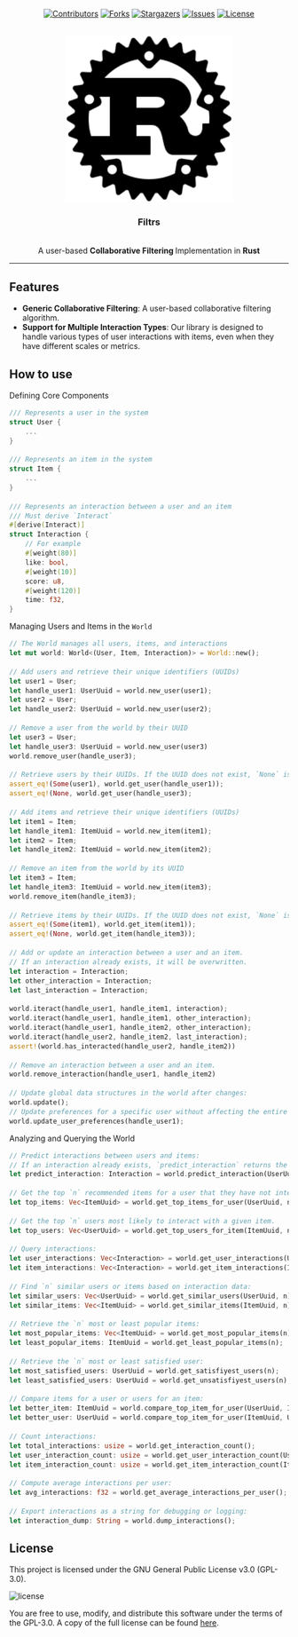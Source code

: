 <a id="readme-top"></a>
<div align="center">

[![Contributors][contributors-shield]][contributors-url]
[![Forks][forks-shield]][forks-url]
[![Stargazers][stars-shield]][stars-url]
[![Issues][issues-shield]][issues-url]
[![License][license-shield]][license-url]

</div>

<!-- PROJECT LOGO -->
<br />
<div align="center">
  <img src="logo.svg" alt="Logo" width="300"></p>
  <h3 align="center">Filtrs</h3>
  <p align="center">
    <br />
    A user-based <b> Collaborative Filtering </b> Implementation in <b> Rust </b>
  </p>
</div>

---

## Features

- **Generic Collaborative Filtering**: A user-based collaborative filtering algorithm.
- **Support for Multiple Interaction Types**: Our library is designed to handle various types of user interactions with items, even when they have different scales or metrics.

## How to use

Defining Core Components
```rs
/// Represents a user in the system
struct User {
    ...
}

/// Represents an item in the system
struct Item {
    ...
}

/// Represents an interaction between a user and an item
/// Must derive `Interact`
#[derive(Interact)]
struct Interaction {
    // For example 
    #[weight(80)]
    like: bool,
    #[weight(10)]
    score: u8,
    #[weight(120)]
    time: f32,
}
```

Managing Users and Items in the ``World``
```rs
// The World manages all users, items, and interactions
let mut world: World<(User, Item, Interaction)> = World::new();

// Add users and retrieve their unique identifiers (UUIDs)
let user1 = User;
let handle_user1: UserUuid = world.new_user(user1);
let user2 = User;
let handle_user2: UserUuid = world.new_user(user2);

// Remove a user from the world by their UUID
let user3 = User;
let handle_user3: UserUuid = world.new_user(user3)
world.remove_user(handle_user3);

// Retrieve users by their UUIDs. If the UUID does not exist, `None` is returned
assert_eq!(Some(user1), world.get_user(handle_user1));
assert_eq!(None, world.get_user(handle_user3);

// Add items and retrieve their unique identifiers (UUIDs)
let item1 = Item;
let handle_item1: ItemUuid = world.new_item(item1);
let item2 = Item;
let handle_item2: ItemUuid = world.new_item(item2);

// Remove an item from the world by its UUID
let item3 = Item;
let handle_item3: ItemUuid = world.new_item(item3);
world.remove_item(handle_item3);

// Retrieve items by their UUIDs. If the UUID does not exist, `None` is returned
assert_eq!(Some(item1), world.get_item(item1));
assert_eq!(None, world.get_item(handle_item3));

// Add or update an interaction between a user and an item.
// If an interaction already exists, it will be overwritten.
let interaction = Interaction;
let other_interaction = Interaction;
let last_interaction = Interaction;

world.iteract(handle_user1, handle_item1, interaction);
world.iteract(handle_user1, handle_item1, other_interaction);
world.iteract(handle_user1, handle_item2, other_interaction);
world.iteract(handle_user2, handle_item2, last_interaction);
assert!(world.has_interacted(handle_user2, handle_item2))

// Remove an interaction between a user and an item.
world.remove_interaction(handle_user1, handle_item2)

// Update global data structures in the world after changes:
world.update();
// Update preferences for a specific user without affecting the entire dataset.
world.update_user_preferences(handle_user1);
```

Analyzing and Querying the World
```rs
// Predict interactions between users and items:
// If an interaction already exists, `predict_interaction` returns the actual interaction.
let predict_interaction: Interaction = world.predict_interaction(UserUuid, ItemUuid);

// Get the top `n` recommended items for a user that they have not interacted with.
let top_items: Vec<ItemUuid> = world.get_top_items_for_user(UserUuid, n);

// Get the top `n` users most likely to interact with a given item.
let top_users: Vec<UserUuid> = world.get_top_users_for_item(ItemUuid, n);

// Query interactions:
let user_interactions: Vec<Interaction> = world.get_user_interactions(UserUuid);
let item_interactions: Vec<Interaction> = world.get_item_interactions(ItemUuid);

// Find `n` similar users or items based on interaction data:
let similar_users: Vec<UserUuid> = world.get_similar_users(UserUuid, n);
let similar_items: Vec<ItemUuid> = world.get_similar_items(ItemUuid, n);

// Retrieve the `n` most or least popular items:
let most_popular_items: Vec<ItemUuid> = world.get_most_popular_items(n);
let least_popular_items: ItemUuid = world.get_least_popular_items(n);

// Retrieve the `n` most or least satisfied user:
let most_satisfied_users: UserUuid = world.get_satisfiyest_users(n);
let least_satisfied_users: UserUuid = world.get_unsatisfiyest_users(n);

// Compare items for a user or users for an item:
let better_item: ItemUuid = world.compare_top_item_for_user(UserUuid, ItemUuid, ItemUuid);
let better_user: UserUuid = world.compare_top_item_for_user(ItemUuid, UserUuid, UserUuid);

// Count interactions:
let total_interactions: usize = world.get_interaction_count();
let user_interaction_count: usize = world.get_user_interaction_count(UserUuid);
let item_interaction_count: usize = world.get_item_interaction_count(ItemUuid);

// Compute average interactions per user:
let avg_interactions: f32 = world.get_average_interactions_per_user();

// Export interactions as a string for debugging or logging:
let interaction_dump: String = world.dump_interactions();
```

## License

This project is licensed under the GNU General Public License v3.0 (GPL-3.0).

![license](https://camo.githubusercontent.com/fdda5e4523c20de2843c4f9193639b82d93de44b0e87246865a71fdbaffe61d7/68747470733a2f2f75706c6f61642e77696b696d656469612e6f72672f77696b6970656469612f636f6d6d6f6e732f632f63622f47504c76335f4c6f676f5f66696c6c65642e706e67)

You are free to use, modify, and distribute this software under the terms of the GPL-3.0. A copy of the full license can be found [here](https://www.gnu.org/licenses/gpl-3.0.en.html).

<!-- PROJECT BADGES -->

[contributors-shield]: https://img.shields.io/github/contributors/cocosol007/filtrs.svg?style=for-the-badge
[contributors-url]: https://github.com/cocosol007/filtrs/graphs/contributors
[forks-shield]: https://img.shields.io/github/forks/cocosol007/filtrs.svg?style=for-the-badge
[forks-url]: https://github.com/cocosol007/filtrs/network/members
[stars-shield]: https://img.shields.io/github/stars/cocosol007/filtrs.svg?style=for-the-badge
[stars-url]: https://github.com/cocosol007/filtrs/stargazers
[issues-shield]: https://img.shields.io/github/issues/cocosol007/filtrs.svg?style=for-the-badge
[issues-url]: https://github.com/cocosol007/filtrs/issues
[license-shield]: https://img.shields.io/github/license/cocosol007/filtrs.svg?style=for-the-badge
[license-url]: https://github.com/cocosol007/filtrs/blob/main/LICENSE
